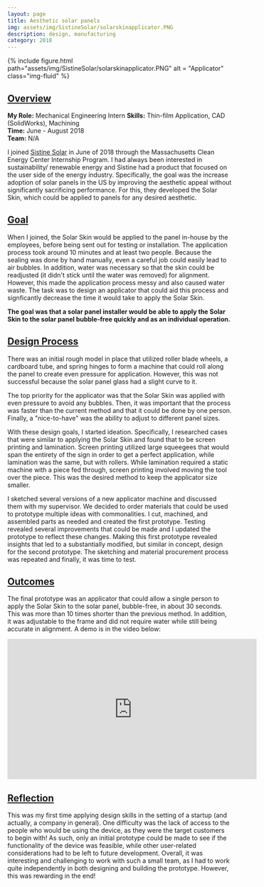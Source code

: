 ```yaml
---
layout: page
title: Aesthetic solar panels 
img: assets/img/SistineSolar/solarskinapplicator.PNG
description: design, manufacturing
category: 2018
---
```

<div class="row">
    <div class="w-50 p-3" style="margin:auto">
        {% include figure.html path="assets/img/SistineSolar/solarskinapplicator.PNG" alt = "Applicator"  class="img-fluid" %}
    </div>
</div>

## <u>Overview</u>
**My Role:** Mechanical Engineering Intern
**Skills:** Thin-film Application, CAD (SolidWorks), Machining  
**Time:** June - August 2018  
**Team:** N/A 

I joined <a href="https://www.sistinesolar.com/" target="_blank">Sistine Solar</a> in June of 2018 through the Massachusetts Clean Energy Center Internship Program. 
I had always been interested in sustainability/ renewable energy and Sistine had a product that focused on the user side of the energy
industry. Specifically, the goal was the increase adoption of solar panels in the US by improving the aesthetic appeal without significantly
sacrificing performance. For this, they developed the Solar Skin, which could be applied to panels for any desired aesthetic. 

## <u>Goal</u>
When I joined, the Solar Skin would be applied to the panel in-house by the employees, before being sent out for testing or installation. 
The application process took around 10 minutes and at least two people. Because the sealing was done by hand manually, even a careful job 
could easily lead to air bubbles. In addition, water was necessary so that the skin could be readjusted (it didn't stick until the water was removed) 
for alignment. However, this made the application process messy and also caused water waste. The task was to design an applicator that could aid this process and signficantly decrease the time it 
would take to apply the Solar Skin. 

**The goal was that a solar panel installer would be able to apply the Solar Skin to the solar panel bubble-free quickly and as an individual operation.**

## <u>Design Process</u>
There was an initial rough model in place that utilized roller blade wheels, a cardboard tube, and spring hinges to form a machine that could roll
along the panel to create even pressure for application. However, this was not successful because the solar panel glass had a slight curve to it.

The top priority for the applicator was that the Solar Skin was applied with even pressure to avoid any bubbles. Then, it was important that the 
process was faster than the current method and that it could be done by one person. Finally, a "nice-to-have" was the ability to adjust to different
panel sizes.

With these design goals, I started ideation. Specifically, I researched cases that were similar to applying the Solar Skin and found that to be 
screen printing and lamination. Screen printing utilized large squeegees that would span the entirety of the sign in order to get a perfect 
application, while lamination was the same, but with rollers. While lamination required a static machine with a piece fed through, screen printing
involved moving the tool over the piece. This was the desired method to keep the applicator size smaller.

I sketched several versions of a new applicator machine and discussed them with my supervisor. We decided to order materials that could be used to prototype multiple ideas with commonalities. 
I cut, machined, and assembled parts as needed and created the first prototype. Testing revealed several improvements that could be made and I updated the prototype to reflect these
changes. Making this first prototype revealed insights that led to a substantially modified, but similar in concept, design for the second prototype. The sketching and material procurement
process was repeated and finally, it was time to test. 

## <u>Outcomes</u>
The final prototype was an applicator that could allow a single person to apply the Solar Skin to the solar panel, bubble-free, in about 30 seconds. This was more than 10 times shorter
than the previous method. In addition, it was adjustable to the frame and did not require water while still being accurate in alignment. A demo is in the video below:
<iframe width="560" height="315" src="https://www.youtube.com/embed/HJIptpXXuyg" frameborder="0" allow="accelerometer; autoplay; encrypted-media; gyroscope; picture-in-picture" allowfullscreen></iframe>

## <u>Reflection</u>
This was my first time applying design skills in the setting of a startup (and actually, a company in general). One difficulty was the lack of access to the people who would be using the device, as they were the target customers to begin with! As such, only an initial prototype could be made to see if the functionality of the device was feasible, while other user-related considerations had to be left to future development. Overall, it was interesting and challenging to work with such a small team, as I had to work quite independently in both designing and building the prototype. However, this was rewarding in the end!
